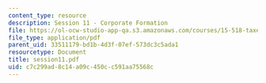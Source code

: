 ```yaml
---
content_type: resource
description: Session 11 - Corporate Formation
file: https://ol-ocw-studio-app-qa.s3.amazonaws.com/courses/15-518-taxes-and-business-strategy-fall-2002/c7c299ad8c14a09c450cc591aa75568c_session11.pdf
file_type: application/pdf
parent_uid: 33511179-bd1b-4d3f-07ef-573dc3c5ada1
resourcetype: Document
title: session11.pdf
uid: c7c299ad-8c14-a09c-450c-c591aa75568c
---
```

